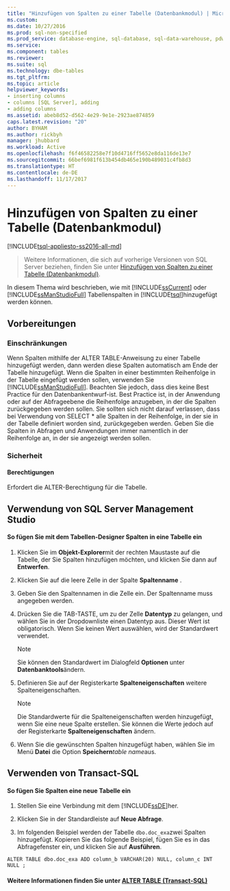 ```yaml
---
title: "Hinzufügen von Spalten zu einer Tabelle (Datenbankmodul) | Microsoft-Dokumentation"
ms.custom: 
ms.date: 10/27/2016
ms.prod: sql-non-specified
ms.prod_service: database-engine, sql-database, sql-data-warehouse, pdw
ms.service: 
ms.component: tables
ms.reviewer: 
ms.suite: sql
ms.technology: dbe-tables
ms.tgt_pltfrm: 
ms.topic: article
helpviewer_keywords:
- inserting columns
- columns [SQL Server], adding
- adding columns
ms.assetid: abeb8d52-d562-4e29-9e1e-2923ae874859
caps.latest.revision: "20"
author: BYHAM
ms.author: rickbyh
manager: jhubbard
ms.workload: Active
ms.openlocfilehash: f6f46582258e7f10d4716ff5652e8da116de13e7
ms.sourcegitcommit: 66bef6981f613b454db465e190b489031c4fb8d3
ms.translationtype: HT
ms.contentlocale: de-DE
ms.lasthandoff: 11/17/2017
---
```

# <a name="add-columns-to-a-table-database-engine"></a>Hinzufügen von Spalten zu einer Tabelle (Datenbankmodul)
[!INCLUDE[tsql-appliesto-ss2016-all-md](../../includes/tsql-appliesto-ss2016-all-md.md)]

 > Weitere Informationen, die sich auf vorherige Versionen von SQL Server beziehen, finden Sie unter [Hinzufügen von Spalten zu einer Tabelle (Datenbankmodul)](https://msdn.microsoft.com/en-US/library/ms190238(SQL.120).aspx).


  In diesem Thema wird beschrieben, wie mit [!INCLUDE[ssCurrent](../../includes/sscurrent-md.md)] oder [!INCLUDE[ssManStudioFull](../../includes/ssmanstudiofull-md.md)] Tabellenspalten in [!INCLUDE[tsql](../../includes/tsql-md.md)]hinzugefügt werden können.  

  ##  <a name="BeforeYouBegin"></a> Vorbereitungen  
  
###  <a name="Restrictions"></a> Einschränkungen  
 Wenn Spalten mithilfe der ALTER TABLE-Anweisung zu einer Tabelle hinzugefügt werden, dann werden diese Spalten automatisch am Ende der Tabelle hinzugefügt. Wenn die Spalten in einer bestimmten Reihenfolge in der Tabelle eingefügt werden sollen, verwenden Sie [!INCLUDE[ssManStudioFull](../../includes/ssmanstudiofull-md.md)]. Beachten Sie jedoch, dass dies keine Best Practice für den Datenbankentwurf-ist. Best Practice ist, in der Anwendung oder auf der Abfrageebene die Reihenfolge anzugeben, in der die Spalten zurückgegeben werden sollen. Sie sollten sich nicht darauf verlassen, dass bei Verwendung von SELECT * alle Spalten in der Reihenfolge, in der sie in der Tabelle definiert worden sind, zurückgegeben werden. Geben Sie die Spalten in Abfragen und Anwendungen immer namentlich in der Reihenfolge an, in der sie angezeigt werden sollen.  
  
###  <a name="Security"></a> Sicherheit  
  
####  <a name="Permissions"></a> Berechtigungen  
 Erfordert die ALTER-Berechtigung für die Tabelle.  
  
##  <a name="SSMSProcedure"></a> Verwendung von SQL Server Management Studio  
  
#### <a name="to-insert-columns-into-a-table-with-table-designer"></a>So fügen Sie mit dem Tabellen-Designer Spalten in eine Tabelle ein  
  
1.  Klicken Sie im **Objekt-Explorer**mit der rechten Maustaste auf die Tabelle, der Sie Spalten hinzufügen möchten, und klicken Sie dann auf **Entwerfen**.  
  
2.  Klicken Sie auf die leere Zelle in der Spalte **Spaltenname** .  
  
3.  Geben Sie den Spaltennamen in die Zelle ein. Der Spaltenname muss angegeben werden.  
  
4.  Drücken Sie die TAB-TASTE, um zu der Zelle **Datentyp** zu gelangen, und wählen Sie in der Dropdownliste einen Datentyp aus. Dieser Wert ist obligatorisch. Wenn Sie keinen Wert auswählen, wird der Standardwert verwendet.  
  
    > [!NOTE]  
    >  Sie können den Standardwert im Dialogfeld **Optionen** unter **Datenbanktools**ändern.  
  
5.  Definieren Sie auf der Registerkarte **Spalteneigenschaften** weitere Spalteneigenschaften.  
  
    > [!NOTE]  
    >  Die Standardwerte für die Spalteneigenschaften werden hinzugefügt, wenn Sie eine neue Spalte erstellen. Sie können die Werte jedoch auf der Registerkarte **Spalteneigenschaften** ändern.  
  
6.  Wenn Sie die gewünschten Spalten hinzugefügt haben, wählen Sie im Menü **Datei** die Option **Speichern***table name*aus.  
  
##  <a name="TsqlProcedure"></a> Verwenden von Transact-SQL  
  
#### <a name="to-insert-columns-into-a-table"></a>So fügen Sie Spalten eine neue Tabelle ein  
  
1.  Stellen Sie eine Verbindung mit dem [!INCLUDE[ssDE](../../includes/ssde-md.md)]her.  
  
2.  Klicken Sie in der Standardleiste auf **Neue Abfrage**.  
  
3.  Im folgenden Beispiel werden der Tabelle `dbo.doc_exa`zwei Spalten hinzugefügt. Kopieren Sie das folgende Beispiel, fügen Sie es in das Abfragefenster ein, und klicken Sie auf **Ausführen**.  
  
```  
ALTER TABLE dbo.doc_exa ADD column_b VARCHAR(20) NULL, column_c INT NULL ;  
```  
  
####  <a name="FollowUp"></a> Weitere Informationen finden Sie unter [ALTER TABLE &#40;Transact-SQL&#41;](../../t-sql/statements/alter-table-transact-sql.md)  
  
  
